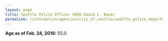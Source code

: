 ```yaml
---
layout: page
title: Seattle Police Officer 5096 David L. Bauer
permalink: /information/agencies/city_of_seattle/seattle_police_department/copbook/5096/
---
```


**Age as of Feb. 24, 2016:** 55.0
